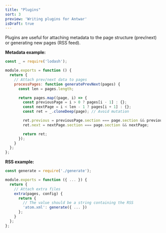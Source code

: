 ```yaml
---
title: "Plugins"
sort: 3
preview: 'Writing plugins for Antwar'
isDraft: true
---
```


Plugins are useful for attaching metadata to the page structure (prev/next) or generating new pages (RSS feed).

**Metadata example:**

```javascript
const _ = require('lodash');

module.exports = function () {
  return {
    // Attach prev/next data to pages
    processPages: function generatePrevNext(pages) {
      const len = pages.length;

      return pages.map((page, i) => {
        const previousPage = i > 0 ? pages[i - 1] : {};
        const nextPage = i < len - 1 ? pages[i + 1] : {};
        const ret = _.cloneDeep(page); // Avoid mutation

        ret.previous = previousPage.section === page.section && previousPage;
        ret.next = nextPage.section === page.section && nextPage;

        return ret;
      });
    }
  };
};
```

**RSS example:**

```javascript
const generate = require('./generate');

module.exports = function ({ ... }) {
  return {
    // Attach extra files
    extra(pages, config) {
      return {
        // The value should be a string containing the RSS
        'atom.xml': generate({ ... })
      };
    }
  };
};
```
